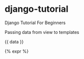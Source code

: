 # django-tutorial
Django Tutorial For Beginners

Passing data from view to templates

{{ data }}

{% expr %}